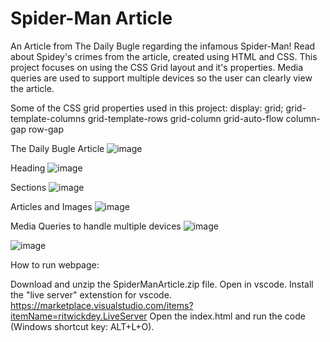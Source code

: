 # Spider-Man Article
An Article from The Daily Bugle regarding the infamous Spider-Man! Read about Spidey's crimes from the article, created using HTML and CSS. This project focuses on using the CSS Grid layout and it's properties. Media queries are used to support multiple devices so the user can clearly view the article.

Some of the CSS grid properties used in this project:
display: grid;
grid-template-columns
grid-template-rows
grid-column
grid-auto-flow
column-gap
row-gap

The Daily Bugle Article
![image](https://github.com/kylehraja/SpiderManArticle/assets/140476247/cc207f28-f618-4ef5-99ee-475227957b88)

Heading
![image](https://github.com/kylehraja/SpiderManArticle/assets/140476247/172583c9-7d2a-4a7f-bc31-10aefc48441b)

Sections
![image](https://github.com/kylehraja/SpiderManArticle/assets/140476247/cb4bb7c8-f89d-4086-83d0-5cdefc1923b9)

Articles and Images
![image](https://github.com/kylehraja/SpiderManArticle/assets/140476247/bf66e6ea-dd02-44b5-a7fa-79b593c1784b)

Media Queries to handle multiple devices
![image](https://github.com/kylehraja/SpiderManArticle/assets/140476247/f383e4c8-8d57-4f92-b2ed-518b43dc96b7)

![image](https://github.com/kylehraja/SpiderManArticle/assets/140476247/da4748f9-22ab-4d11-95c0-c6dd41a29528)


How to run webpage:

Download and unzip the SpiderManArticle.zip file.
Open in vscode.
Install the "live server" extenstion for vscode. https://marketplace.visualstudio.com/items?itemName=ritwickdey.LiveServer
Open the index.html and run the code (Windows shortcut key: ALT+L+O).
